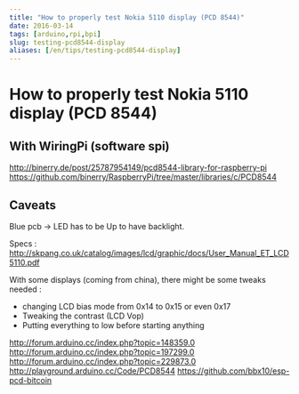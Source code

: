 ```yaml
---
title: "How to properly test Nokia 5110 display (PCD 8544)"
date: 2016-03-14
tags: [arduino,rpi,bpi]
slug: testing-pcd8544-display
aliases: [/en/tips/testing-pcd8544-display]
---
```

# How to properly test Nokia 5110 display (PCD 8544)

## With WiringPi (software spi)

http://binerry.de/post/25787954149/pcd8544-library-for-raspberry-pi
https://github.com/binerry/RaspberryPi/tree/master/libraries/c/PCD8544

## Caveats

Blue pcb -> LED has to be Up to have backlight.

Specs : http://skpang.co.uk/catalog/images/lcd/graphic/docs/User_Manual_ET_LCD5110.pdf

With some displays (coming from china), there might be some tweaks needed :

 * changing LCD bias mode from 0x14 to 0x15 or even 0x17
 * Tweaking the contrast (LCD Vop)
 * Putting everything to low before starting anything

http://forum.arduino.cc/index.php?topic=148359.0
http://forum.arduino.cc/index.php?topic=197299.0
http://forum.arduino.cc/index.php?topic=229873.0
http://playground.arduino.cc/Code/PCD8544
https://github.com/bbx10/esp-pcd-bitcoin









